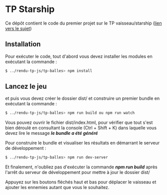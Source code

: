 # TP Starship

Ce dépôt contient le code du premier projet sur le TP vaisseau/starship ([lien vers le sujet](https://www.fil.univ-lille1.fr/~routier/enseignement/licence/js-s4/tdtp/starship.html))

## Installation
Pour exécuter le code, tout d'abord vous devez installer les modules en exécutant la commande :

```bash
$ ../rendu-tp-js/tp-balles> npm install
```

## Lancez le jeu
et puis vous devez créer le dossier dist/ et construire un premier bundle en exécutant la commande :

```bash
$ ../rendu-tp-js/tp-balles> npm run build ou npm run watch
```

Vous pouvez ouvrir le fichier dist/index.html, pour vérifier que tout s'est bien déroulé en consultant la console (Ctrl + Shift + K) dans laquelle vous devez lire le message **_le bundle a été généré_**


Pour construire le bundle et visualiser les résultats en démarrant le serveur de développement :

```bash
$ ../rendu-tp-js/tp-balles> npm run dev-server
```

Et finalement, n'oubliez pas d'exécuter la commande **_npm run build_** après l'arrêt du serveur de développement pour mettre à jour le dossier dist/

Appuyez sur les boutons fléchés haut et bas pour déplacer le vaisseau et ajouter les ennemies autant que vous le souhaitez.
